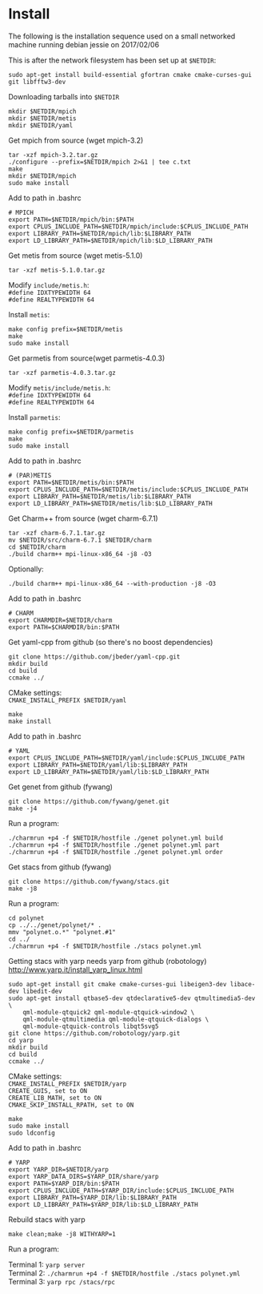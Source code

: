 # Install

The following is the installation sequence used on a small networked machine running debian jessie on 2017/02/06

This is after the network filesystem has been set up at `$NETDIR`:  

	sudo apt-get install build-essential gfortran cmake cmake-curses-gui git libfftw3-dev

Downloading tarballs into `$NETDIR`

	mkdir $NETDIR/mpich
	mkdir $NETDIR/metis
	mkdir $NETDIR/yaml

Get mpich from source (wget mpich-3.2)

	tar -xzf mpich-3.2.tar.gz
	./configure --prefix=$NETDIR/mpich 2>&1 | tee c.txt
	make
	mkdir $NETDIR/mpich
	sudo make install

Add to path in .bashrc

	# MPICH
	export PATH=$NETDIR/mpich/bin:$PATH
	export CPLUS_INCLUDE_PATH=$NETDIR/mpich/include:$CPLUS_INCLUDE_PATH
	export LIBRARY_PATH=$NETDIR/mpich/lib:$LIBRARY_PATH
	export LD_LIBRARY_PATH=$NETDIR/mpich/lib:$LD_LIBRARY_PATH

Get metis from source (wget metis-5.1.0)

	tar -xzf metis-5.1.0.tar.gz
	
Modify `include/metis.h`:  
	`#define IDXTYPEWIDTH 64`  
	`#define REALTYPEWIDTH 64`

Install `metis`:

	make config prefix=$NETDIR/metis
	make
	sudo make install

Get parmetis from source(wget parmetis-4.0.3)

	tar -xzf parmetis-4.0.3.tar.gz

Modify `metis/include/metis.h`:  
	`#define IDXTYPEWIDTH 64`  
	`#define REALTYPEWIDTH 64`
	
Install `parmetis`:

	make config prefix=$NETDIR/parmetis
	make
	sudo make install

Add to path in .bashrc

	# (PAR)METIS
	export PATH=$NETDIR/metis/bin:$PATH
	export CPLUS_INCLUDE_PATH=$NETDIR/metis/include:$CPLUS_INCLUDE_PATH
	export LIBRARY_PATH=$NETDIR/metis/lib:$LIBRARY_PATH
	export LD_LIBRARY_PATH=$NETDIR/metis/lib:$LD_LIBRARY_PATH

Get Charm++ from source (wget charm-6.7.1)

	tar -xzf charm-6.7.1.tar.gz
	mv $NETDIR/src/charm-6.7.1 $NETDIR/charm
	cd $NETDIR/charm
	./build charm++ mpi-linux-x86_64 -j8 -O3

Optionally:

	./build charm++ mpi-linux-x86_64 --with-production -j8 -O3

Add to path in .bashrc

	# CHARM
	export CHARMDIR=$NETDIR/charm
	export PATH=$CHARMDIR/bin:$PATH

Get yaml-cpp from github (so there's no boost dependencies)

	git clone https://github.com/jbeder/yaml-cpp.git
	mkdir build
	cd build
	ccmake ../

CMake settings:  
`CMAKE_INSTALL_PREFIX $NETDIR/yaml`

	make
	make install

Add to path in .bashrc

	# YAML
	export CPLUS_INCLUDE_PATH=$NETDIR/yaml/include:$CPLUS_INCLUDE_PATH
	export LIBRARY_PATH=$NETDIR/yaml/lib:$LIBRARY_PATH
	export LD_LIBRARY_PATH=$NETDIR/yaml/lib:$LD_LIBRARY_PATH

Get genet from github (fywang)

	git clone https://github.com/fywang/genet.git
	make -j4

Run a program:

	./charmrun +p4 -f $NETDIR/hostfile ./genet polynet.yml build
	./charmrun +p4 -f $NETDIR/hostfile ./genet polynet.yml part
	./charmrun +p4 -f $NETDIR/hostfile ./genet polynet.yml order

Get stacs from github (fywang)

	git clone https://github.com/fywang/stacs.git
	make -j8

Run a program:

	cd polynet
	cp ../../genet/polynet/* .
	mmv "polynet.o.*" "polynet.#1"
	cd ../
	./charmrun +p4 -f $NETDIR/hostfile ./stacs polynet.yml

Getting stacs with yarp needs yarp from github (robotology)
http://www.yarp.it/install_yarp_linux.html

	sudo apt-get install git cmake cmake-curses-gui libeigen3-dev libace-dev libedit-dev
	sudo apt-get install qtbase5-dev qtdeclarative5-dev qtmultimedia5-dev \
		qml-module-qtquick2 qml-module-qtquick-window2 \
		qml-module-qtmultimedia qml-module-qtquick-dialogs \
		qml-module-qtquick-controls libqt5svg5
	git clone https://github.com/robotology/yarp.git
	cd yarp
	mkdir build
	cd build
	ccmake ../

CMake settings:  
`CMAKE_INSTALL_PREFIX $NETDIR/yarp`  
`CREATE_GUIS, set to ON`  
`CREATE_LIB_MATH, set to ON`  
`CMAKE_SKIP_INSTALL_RPATH, set to ON`

	make
	sudo make install
	sudo ldconfig

Add to path in .bashrc

	# YARP
	export YARP_DIR=$NETDIR/yarp
	export YARP_DATA_DIRS=$YARP_DIR/share/yarp
	export PATH=$YARP_DIR/bin:$PATH
	export CPLUS_INCLUDE_PATH=$YARP_DIR/include:$CPLUS_INCLUDE_PATH
	export LIBRARY_PATH=$YARP_DIR/lib:$LIBRARY_PATH
	export LD_LIBRARY_PATH=$YARP_DIR/lib:$LD_LIBRARY_PATH

Rebuild stacs with yarp

	make clean;make -j8 WITHYARP=1

Run a program:

Terminal 1: `yarp server`  
Terminal 2: `./charmrun +p4 -f $NETDIR/hostfile ./stacs polynet.yml`  
Terminal 3: `yarp rpc /stacs/rpc`
